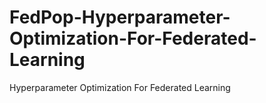 # FedPop-Hyperparameter-Optimization-For-Federated-Learning
Hyperparameter Optimization For Federated Learning
